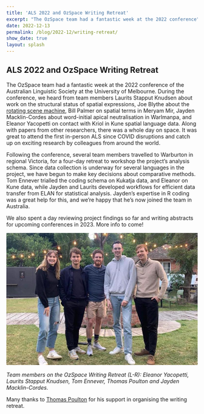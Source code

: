 ```yaml
---
title: 'ALS 2022 and OzSpace Writing Retreat'
excerpt: "The OzSpace team had a fantastic week at the 2022 conference"
date: 2022-12-13
permalink: /blog/2022-12/writing-retreat/
show_date: true
layout: splash
---
```




## ALS 2022 and OzSpace Writing Retreat

The OzSpace team had a fantastic week at the 2022 conference of the Australian Linguistic Society at the University of Melbourne. During the conference, we heard from team members Laurits Stapput Knudsen about work on the structural status of spatial expressions, Joe Blythe about the [rotating scene machine](https://ozspace.org/blog/2022-05/ozspace-workshop), Bill Palmer on spatial terms in Meryam Mir, Jayden Macklin-Cordes about word-initial apical neutralisation in Warlmanpa, and Eleanor Yacopetti on contact with Kriol in Kune spatial language data. Along with papers from other researchers, there was a whole day on space. It was great to attend the first in-person ALS since COVID disruptions and catch up on exciting research by colleagues from around the world.

Following the conference, several team members travelled to Warburton in regional Victoria, for a four-day retreat to workshop the project’s analysis schema. Since data collection is underway for several languages in the project, we have begun to make key decisions about comparative methods. Tom Ennever trialled the coding schema on Kukatja data, and Eleanor on Kune data, while Jayden and Laurits developed workflows for efficient data transfer from ELAN for statistical analysis. Jayden’s expertise in R coding was a great help for this, and we’re happy that he’s now joined the team in Australia.

We also spent a day reviewing project findings so far and writing abstracts for upcoming conferences in 2023. More info to come!

![OzSpace team photo at 2022 writing retreat](/assets/images/retreat_team_photo.jpg)

*Team members on the OzSpace Writing Retreat (L-R): Eleanor Yacopetti, Laurits Stapput Knudsen, Tom Ennever, Thomas Poulton and Jayden Macklin-Cordes.*

Many thanks to [Thomas Poulton](https://www.researchgate.net/profile/Thomas-Poulton) for his support in organising the writing retreat.
